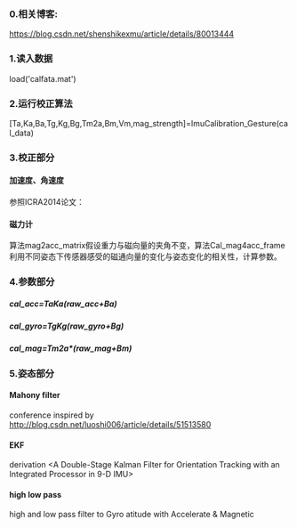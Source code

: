 ### 0.相关博客:

https://blog.csdn.net/shenshikexmu/article/details/80013444

### 1.读入数据

 load('calfata.mat')

### 2.运行校正算法

   [Ta,Ka,Ba,Tg,Kg,Bg,Tm2a,Bm,Vm,mag_strength]=ImuCalibration_Gesture(cal_data)


### 3.校正部分

#### 加速度、角速度
   参照ICRA2014论文：<A Robust and Easy to implement method for imu calibration without External Equipments>
#### 磁力计
   算法mag2acc_matrix假设重力与磁向量的夹角不变，算法Cal_mag4acc_frame利用不同姿态下传感器感受的磁通向量的变化与姿态变化的相关性，计算参数。

### 4.参数部分

#####  cal_acc=Ta*Ka*(raw_acc+Ba)
#####  cal_gyro=Tg*Kg*(raw_gyro+Bg)
#####  cal_mag=Tm2a*(raw_mag+Bm)
   
### 5.姿态部分

 ####  Mahony filter
   conference <Nonlinear Complementery Filters on the Special Orthogonal Group>
   inspired by    http://blog.csdn.net/luoshi006/article/details/51513580
 ####  EKF
   derivation <A Double-Stage Kalman Filter for Orientation Tracking with 
               an Integrated Processor in 9-D IMU>
 ####  high low pass
   high and low pass filter to Gyro atitude with Accelerate & Magnetic
 
 
   

